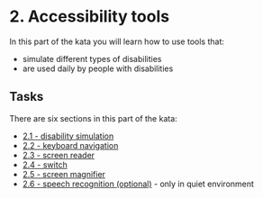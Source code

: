 # 2. Accessibility tools

In this part of the kata you will learn how to use tools that:

- simulate different types of disabilities
- are used daily by people with disabilities

## Tasks

There are six sections in this part of the kata:

- [2.1 - disability simulation](./2.1-disability-simulation.md)
- [2.2 - keyboard navigation](./2.2-keyboard-navigation.md)
- [2.3 - screen reader](./2.3-screen-reader.md)
- [2.4 - switch](./2.4-switch.md)
- [2.5 - screen magnifier](./2.5-screen-magnifier.md)
- [2.6 - speech recognition (optional)](./2.6-speech-recognition.md) - only in quiet environment
